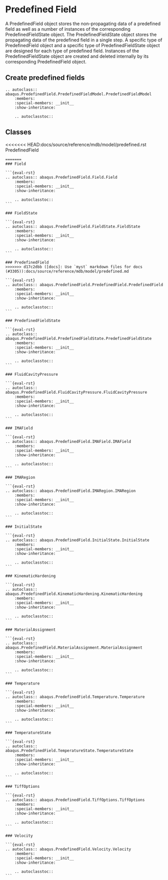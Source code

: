 # Predefined Field

A PredefinedField object stores the non-propagating data of a predefined field as well as a number of instances of the corresponding PredefinedFieldState object. The PredefinedFieldState object stores the propagating data of the predefined field in a single step. A specific type of PredefinedField object and a specific type of PredefinedFieldState object are designed for each type of predefined field. Instances of the PredefinedFieldState object are created and deleted internally by its corresponding PredefinedField object.

## Create predefined fields

```{eval-rst}
.. autoclass:: abaqus.PredefinedField.PredefinedFieldModel.PredefinedFieldModel
    :members:
    :special-members: __init__
    :show-inheritance:

    .. autoclasstoc::
```

## Classes

<<<<<<< HEAD:docs/source/reference/mdb/model/predefined.rst
PredefinedField
~~~~~~~~~~~~~~~
=======
### Field

```{eval-rst}
.. autoclass:: abaqus.PredefinedField.Field.Field
    :members:
    :special-members: __init__
    :show-inheritance:

    .. autoclasstoc::
```

### FieldState

```{eval-rst}
.. autoclass:: abaqus.PredefinedField.FieldState.FieldState
    :members:
    :special-members: __init__
    :show-inheritance:

    .. autoclasstoc::
```

### PredefinedField
>>>>>>> d17c2dbb ([docs]: Use `myst` markdown files for docs (#3305)):docs/source/reference/mdb/model/predefined.md

```{eval-rst}
.. autoclass:: abaqus.PredefinedField.PredefinedField.PredefinedField
    :members:
    :special-members: __init__
    :show-inheritance:

    .. autoclasstoc::
```

### PredefinedFieldState

```{eval-rst}
.. autoclass:: abaqus.PredefinedField.PredefinedFieldState.PredefinedFieldState
    :members:
    :special-members: __init__
    :show-inheritance:

    .. autoclasstoc::
```

### FluidCavityPressure

```{eval-rst}
.. autoclass:: abaqus.PredefinedField.FluidCavityPressure.FluidCavityPressure
    :members:
    :special-members: __init__
    :show-inheritance:

    .. autoclasstoc::
```

### IMAField

```{eval-rst}
.. autoclass:: abaqus.PredefinedField.IMAField.IMAField
    :members:
    :special-members: __init__
    :show-inheritance:

    .. autoclasstoc::
```

### IMARegion

```{eval-rst}
.. autoclass:: abaqus.PredefinedField.IMARegion.IMARegion
    :members:
    :special-members: __init__
    :show-inheritance:

    .. autoclasstoc::
```

### InitialState

```{eval-rst}
.. autoclass:: abaqus.PredefinedField.InitialState.InitialState
    :members:
    :special-members: __init__
    :show-inheritance:

    .. autoclasstoc::
```

### KinematicHardening

```{eval-rst}
.. autoclass:: abaqus.PredefinedField.KinematicHardening.KinematicHardening
    :members:
    :special-members: __init__
    :show-inheritance:

    .. autoclasstoc::
```

### MaterialAssignment

```{eval-rst}
.. autoclass:: abaqus.PredefinedField.MaterialAssignment.MaterialAssignment
    :members:
    :special-members: __init__
    :show-inheritance:

    .. autoclasstoc::
```

### Temperature

```{eval-rst}
.. autoclass:: abaqus.PredefinedField.Temperature.Temperature
    :members:
    :special-members: __init__
    :show-inheritance:

    .. autoclasstoc::
```

### TemperatureState

```{eval-rst}
.. autoclass:: abaqus.PredefinedField.TemperatureState.TemperatureState
    :members:
    :special-members: __init__
    :show-inheritance:

    .. autoclasstoc::
```

### TiffOptions

```{eval-rst}
.. autoclass:: abaqus.PredefinedField.TiffOptions.TiffOptions
    :members:
    :special-members: __init__
    :show-inheritance:

    .. autoclasstoc::
```

### Velocity

```{eval-rst}
.. autoclass:: abaqus.PredefinedField.Velocity.Velocity
    :members:
    :special-members: __init__
    :show-inheritance:

    .. autoclasstoc::
```
